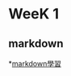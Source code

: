 # WeeK 1 

## markdown

*[markdown學習](http://programmermedia.org/root/%E7%A8%8B%E5%BC%8F%E4%BA%BA%E5%AA%92%E9%AB%94/%E6%8A%80%E8%83%BD/Markdown.md?fbclid=IwAR1nig5kKmKgxxrVduxv-YWTKdkCpPLNwxTGcW_mZLAybJ-3uI4MaCRCWZI)